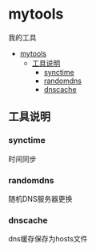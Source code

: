 # mytools
我的工具

- [mytools](#mytools)
  - [工具说明](#工具说明)
    - [synctime](#synctime)
    - [randomdns](#randomdns)
    - [dnscache](#dnscache)

## 工具说明
### synctime
时间同步

### randomdns
随机DNS服务器更换

### dnscache
dns缓存保存为hosts文件
